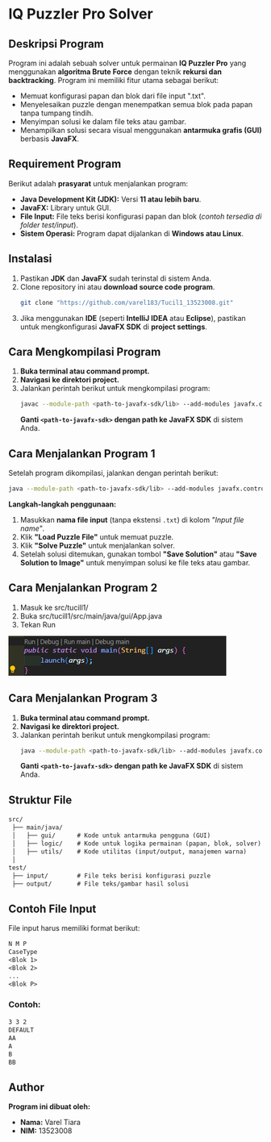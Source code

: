 # IQ Puzzler Pro Solver

## Deskripsi Program
Program ini adalah sebuah solver untuk permainan **IQ Puzzler Pro** yang menggunakan **algoritma Brute Force** dengan teknik **rekursi dan backtracking**. Program ini memiliki fitur utama sebagai berikut:

- Memuat konfigurasi papan dan blok dari file input ".txt".
- Menyelesaikan puzzle dengan menempatkan semua blok pada papan tanpa tumpang tindih.
- Menyimpan solusi ke dalam file teks atau gambar.
- Menampilkan solusi secara visual menggunakan **antarmuka grafis (GUI)** berbasis **JavaFX**.

## Requirement Program
Berikut adalah **prasyarat** untuk menjalankan program:

- **Java Development Kit (JDK):** Versi **11 atau lebih baru**.
- **JavaFX:** Library untuk GUI.
- **File Input:** File teks berisi konfigurasi papan dan blok (*contoh tersedia di folder test/input*).
- **Sistem Operasi:** Program dapat dijalankan di **Windows atau Linux**.

## Instalasi
1. Pastikan **JDK** dan **JavaFX** sudah terinstal di sistem Anda.
2. Clone repository ini atau **download source code program**.
   ```bash
   git clone "https://github.com/varel183/Tucil1_13523008.git"
   ```
3. Jika menggunakan **IDE** (seperti **IntelliJ IDEA** atau **Eclipse**), pastikan untuk mengkonfigurasi **JavaFX SDK** di **project settings**.

## Cara Mengkompilasi Program 
1. **Buka terminal atau command prompt.**
2. **Navigasi ke direktori project.**
3. Jalankan perintah berikut untuk mengkompilasi program:
   ```bash
   javac --module-path <path-to-javafx-sdk/lib> --add-modules javafx.controls,javafx.fxml gui/App.java
   ```
   **Ganti `<path-to-javafx-sdk>` dengan path ke JavaFX SDK** di sistem Anda.

## Cara Menjalankan Program 1
Setelah program dikompilasi, jalankan dengan perintah berikut:
```bash
java --module-path <path-to-javafx-sdk/lib> --add-modules javafx.controls,javafx.fxml gui.App
```
**Langkah-langkah penggunaan:**
1. Masukkan **nama file input** (tanpa ekstensi `.txt`) di kolom *"Input file name"*.
2. Klik **"Load Puzzle File"** untuk memuat puzzle.
3. Klik **"Solve Puzzle"** untuk menjalankan solver.
4. Setelah solusi ditemukan, gunakan tombol **"Save Solution"** atau **"Save Solution to Image"** untuk menyimpan solusi ke file teks atau gambar.

## Cara Menjalankan Program 2
1. Masuk ke src/tucill1/
2. Buka src/tucill1/src/main/java/gui/App.java
3. Tekan Run

![Run Code](image.png)

## Cara Menjalankan Program 3
1. **Buka terminal atau command prompt.**
2. **Navigasi ke direktori project.**
3. Jalankan perintah berikut untuk mengkompilasi program:
   ```bash
   java --module-path <path-to-javafx-sdk/lib> --add-modules javafx.controls,javafx.fxml -cp bin gui.App
   ```
   **Ganti `<path-to-javafx-sdk>` dengan path ke JavaFX SDK** di sistem Anda.

## Struktur File
```
src/
 ├── main/java/
 │   ├── gui/      # Kode untuk antarmuka pengguna (GUI)
 │   ├── logic/    # Kode untuk logika permainan (papan, blok, solver)
 │   ├── utils/    # Kode utilitas (input/output, manajemen warna)
 │
test/
 ├── input/        # File teks berisi konfigurasi puzzle
 ├── output/       # File teks/gambar hasil solusi
```

## Contoh File Input
File input harus memiliki format berikut:
```
N M P
CaseType
<Blok 1>
<Blok 2>
...
<Blok P>
```
### Contoh:
```
3 3 2
DEFAULT
AA
A
B
BB
```

## Author
**Program ini dibuat oleh:**

- **Nama:** Varel Tiara  
- **NIM:** 13523008  